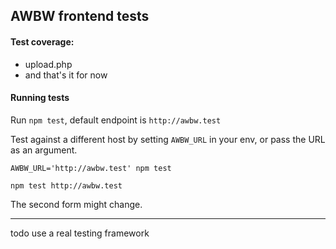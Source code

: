 ## AWBW frontend tests

#### Test coverage:
* upload.php
* and that's it for now

#### Running tests
Run `npm test`, default endpoint is `http://awbw.test`

Test against a different host by setting `AWBW_URL` in your env, or pass the
URL as an argument.

`AWBW_URL='http://awbw.test' npm test`

`npm test http://awbw.test`

The second form might change.

----
todo use a real testing framework
